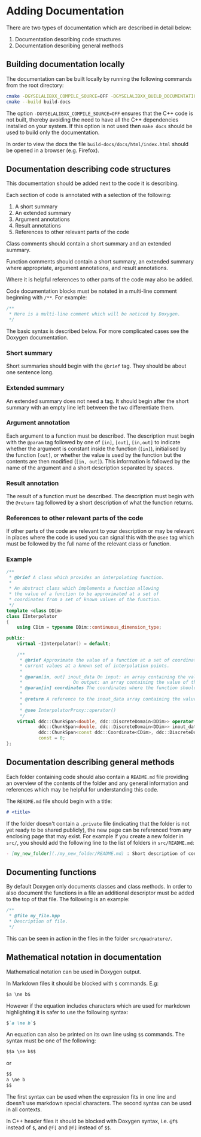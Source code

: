 # Adding Documentation

There are two types of documentation which are described in detail below:

1. Documentation describing code structures
2. Documentation describing general methods

## Building documentation locally

The documentation can be built locally by running the following commands from the root directory:

```bash
cmake -DGYSELALIBXX_COMPILE_SOURCE=OFF -DGYSELALIBXX_BUILD_DOCUMENTATION=1 -B build-docs .
cmake --build build-docs
```

The option `-DGYSELALIBXX_COMPILE_SOURCE=OFF` ensures that the C++ code is not built, thereby avoiding the need to have all the C++ dependencies installed on your system.
If this option is not used then `make docs` should be used to build only the documentation.

In order to view the docs the file `build-docs/docs/html/index.html` should be opened in a browser (e.g. Firefox).

## Documentation describing code structures

This documentation should be added next to the code it is describing.

Each section of code is annotated with a selection of the following:

1. A short summary
2. An extended summary
3. Argument annotations
4. Result annotations
5. References to other relevant parts of the code

Class comments should contain a short summary and an extended summary.

Function comments should contain a short summary, an extended summary where appropriate, argument annotations, and result annotations.

Where it is helpful references to other parts of the code may also be added.

Code documentation blocks must be notated in a multi-line comment beginning with `/**`. For example:

```cpp
/**
 * Here is a multi-line comment which will be noticed by Doxygen.
 */
```

The basic syntax is described below. For more complicated cases see the Doxygen documentation.

### Short summary

Short summaries should begin with the `@brief` tag. They should be about one sentence long.

### Extended summary

An extended summary does not need a tag. It should begin after the short summary with an empty line left between the two differentiate them.

### Argument annotation

Each argument to a function must be described. The description must begin with the `@param` tag followed by one of `[in]`, `[out]`, `[in,out]` to indicate whether the argument is constant inside the function (`[in]`), initialised by the function `[out]`, or whether the value is used by the function but the contents are then modified (`[in, out]`). This information is followed by the name of the argument and a short description separated by spaces.

### Result annotation

The result of a function must be described. The description must begin with the `@return` tag followed by a short description of what the function returns.

### References to other relevant parts of the code

If other parts of the code are relevant to your description or may be relevant in places where the code is used you can signal this with the `@see` tag which must be followed by the full name of the relevant class or function.

### Example

```cpp
/**
 * @brief A class which provides an interpolating function.
 *
 * An abstract class which implements a function allowing
 * the value of a function to be approximated at a set of
 * coordinates from a set of known values of the function.
 */
template <class DDim>
class IInterpolator
{
    using CDim = typename DDim::continuous_dimension_type;

public:
    virtual ~IInterpolator() = default;

    /**
     * @brief Approximate the value of a function at a set of coordinates using the
     * current values at a known set of interpolation points.
     *
     * @param[in, out] inout_data On input: an array containing the value of the function at the interpolation points.
     *                   On output: an array containing the value of the function at the coordinates.
     * @param[in] coordinates The coordinates where the function should be evaluated.
     *
     * @return A reference to the inout_data array containing the value of the function at the coordinates.
     *
     * @see InterpolatorProxy::operator()
     */
    virtual ddc::ChunkSpan<double, ddc::DiscreteDomain<DDim>> operator()(
            ddc::ChunkSpan<double, ddc::DiscreteDomain<DDim>> inout_data,
            ddc::ChunkSpan<const ddc::Coordinate<CDim>, ddc::DiscreteDomain<DDim>> coordinates)
            const = 0;
};
```

## Documentation describing general methods

Each folder containing code should also contain a `README.md` file providing an overview of the contents of the folder and any general information and references which may be helpful for understanding this code.

The `README.md` file should begin with a title:

```markdown
# <title>
```

If the folder doesn't contain a `.private` file (indicating that the folder is not yet ready to be shared publicly), the new page can be referenced from any enclosing page that may exist. For example if you create a new folder in `src/`, you should add the following line to the list of folders in `src/README.md`:

```markdown
- [my_new_folder](./my_new_folder/README.md) : Short description of contents.
```

## Documenting functions

By default Doxygen only documents classes and class methods. In order to also document the functions in a file an additional descriptor must be added to the top of that file.
The following is an example:

```cpp
/**
 * @file my_file.hpp
 * Description of file.
 */
```

This can be seen in action in the files in the folder `src/quadrature/`.

## Mathematical notation in documentation

Mathematical notation can be used in Doxygen output.

In Markdown files it should be blocked with `$` commands. E.g:

```markdown
$a \ne b$
```

However if the equation includes characters which are used for markdown highlighting it is safer to use the following syntax:

```markdown
$`a \ne b`$
```

An equation can also be printed on its own line using `$$` commands. The syntax must be one of the following:

```markdown
$$a \ne b$$
```

or

```markdown
$$
a \ne b
$$
```

The first syntax can be used when the expression fits in one line and doesn't use markdown special characters. The second syntax can be used in all contexts.

In C++ header files it should be blocked with Doxygen syntax, i.e. `@f$` instead of `$`, and `@f[` and `@f]` instead of `$$`.
